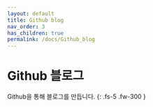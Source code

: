 ```yaml
---
layout: default
title: Github blog
nav_order: 3
has_children: true
permalink: /docs/Github_blog
---
```


# Github 블로그

Github을 통해 블로그를 만듭니다.
{: .fs-5 .fw-300 }

